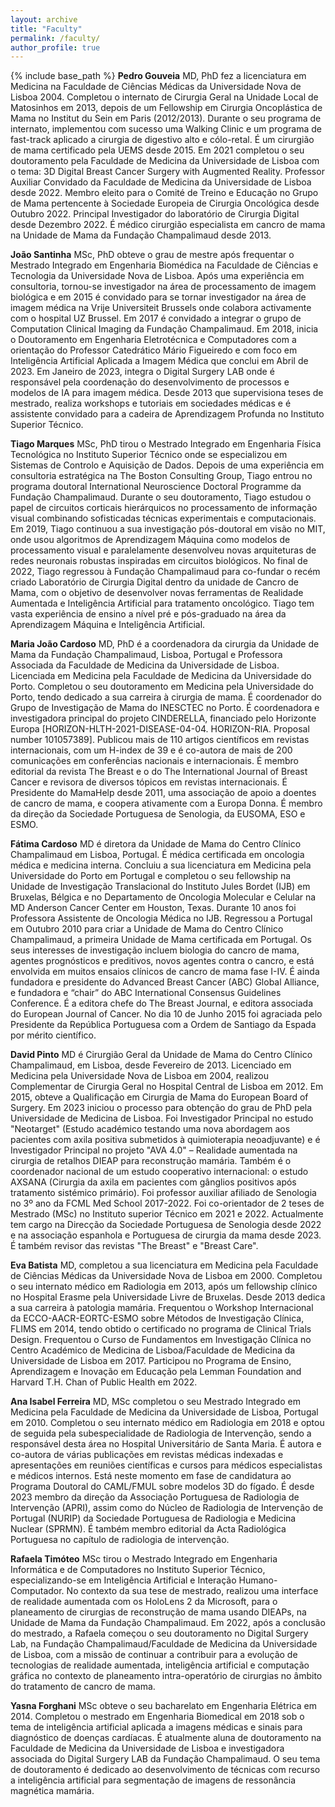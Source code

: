 ```yaml
---
layout: archive
title: "Faculty"
permalink: /faculty/
author_profile: true
---
```


{% include base_path %}
**Pedro Gouveia** MD, PhD fez a licenciatura em Medicina na Faculdade de Ciências Médicas da Universidade Nova de Lisboa 2004. Completou o internato de Cirurgia Geral na Unidade Local de
Matosinhos em 2013, depois de um Fellowship em Cirurgia Oncoplástica de Mama no Institut du Sein em Paris (2012/2013). Durante o seu programa de internato, implementou com sucesso uma
Walking Clinic e um programa de fast-track aplicado a cirurgia de digestivo alto e cólo-retal. É um cirurgião de mama certificado pela UEMS desde 2015. Em 2021 completou o seu doutoramento pela
Faculdade de Medicina da Universidade de Lisboa com o tema: 3D Digital Breast Cancer Surgery with Augmented Reality. Professor Auxiliar Convidado da Faculdade de Medicina da Universidade de
Lisboa desde 2022. Membro eleito para o Comité de Treino e Educação no Grupo de Mama pertencente à Sociedade Europeia de Cirurgia Oncológica desde Outubro 2022. Principal Investigador do laboratório de Cirurgia Digital desde Dezembro 2022. É médico cirurgião especialista em cancro de mama na Unidade de Mama da Fundação Champalimaud desde 2013.

**João Santinha** MSc, PhD obteve o grau de mestre após frequentar o Mestrado Integrado em Engenharia Biomédica na Faculdade de Ciências e Tecnologia da Universidade Nova de Lisboa. Após
uma experiência em consultoria, tornou-se investigador na área de processamento de imagem biológica e em 2015 é convidado para se tornar investigador na área de imagem médica na Vrije Universiteit Brussels onde colabora activamente com o hospital UZ Brussel. Em 2017 é convidado a integrar o grupo de Computation Clinical Imaging da Fundação Champalimaud. Em 2018, inicia o Doutoramento em Engenharia Eletrotécnica e Computadores com a orientação do Professor Catedrático Mário Figueiredo e com foco em Inteligência Artificial Aplicada a Imagem Médica que conclui em Abril de 2023. Em Janeiro de 2023, integra o Digital Surgery LAB onde é responsável pela coordenação do desenvolvimento de processos e modelos de IA para imagem médica. Desde 2013 que supervisiona teses de mestrado, realiza workshops e tutoriais em sociedades médicas e é
assistente convidado para a cadeira de Aprendizagem Profunda no Instituto Superior Técnico.

**Tiago Marques** MSc, PhD tirou o Mestrado Integrado em Engenharia Física Tecnológica no Instituto Superior Técnico onde se especializou em Sistemas de Controlo e Aquisição de Dados. Depois de uma experiência em consultoria estratégica na The Boston Consulting Group, Tiago entrou no programa doutoral International Neuroscience Doctoral Programme da Fundação Champalimaud. Durante o
seu doutoramento, Tiago estudou o papel de circuitos corticais hierárquicos no processamento de informação visual combinando sofisticadas técnicas experimentais e computacionais. Em 2019, Tiago
continuou a sua investigação pós-doutoral em visão no MIT, onde usou algoritmos de Aprendizagem Máquina como modelos de processamento visual e paralelamente desenvolveu novas arquiteturas
de redes neuronais robustas inspiradas em circuitos biológicos. No final de 2022, Tiago regressou à Fundação Champalimaud para co-fundar o recém criado Laboratório de Cirurgia Digital dentro da
unidade de Cancro de Mama, com o objetivo de desenvolver novas ferramentas de Realidade Aumentada e Inteligência Artificial para tratamento oncológico. Tiago tem vasta experiência de ensino a nível pré e pós-graduado na área da Aprendizagem Máquina e Inteligência Artificial.

**Maria João Cardoso** MD, PhD é a coordenadora da cirurgia da Unidade de Mama da Fundação Champalimaud, Lisboa, Portugal e Professora Associada da Faculdade de Medicina da Universidade
de Lisboa. Licenciada em Medicina pela Faculdade de Medicina da Universidade do Porto. Completou o seu doutoramento em Medicina pela Universidade do Porto, tendo dedicado a sua carreira à
cirurgia de mama. É coordenador do Grupo de Investigação de Mama do INESCTEC no Porto. É coordenadora e investigadora principal do projeto CINDERELLA, financiado pelo Horizonte Europa [HORIZON-HLTH-2021-DISEASE-04-04. HORIZON-RIA. Proposal number 101057389]. Publicou mais de 110 artigos científicos em revistas internacionais, com um H-index de 39 e é co-autora de mais de
200 comunicações em conferências nacionais e internacionais. É membro editorial da revista The Breast e o do The International Journal of Breast Cancer e revisora de diversos tópicos em revistas
internacionais. É Presidente do MamaHelp desde 2011, uma associação de apoio a doentes de cancro de mama, e coopera ativamente com a Europa Donna. É membro da direção da Sociedade Portuguesa de Senologia, da EUSOMA, ESO e ESMO.

**Fátima Cardoso** MD é diretora da Unidade de Mama do Centro Clínico Champalimaud em Lisboa, Portugal. É médica certificada em oncologia médica e medicina interna. Concluiu a sua licenciatura
em Medicina pela Universidade do Porto em Portugal e completou o seu fellowship na Unidade de Investigação Translacional do Instituto Jules Bordet (IJB) em Bruxelas, Bélgica e no Departamento de Oncologia Molecular e Celular na MD Anderson Cancer Center em Houston, Texas. Durante 10 anos foi Professora Assistente de Oncologia Médica no IJB. Regressou a Portugal em Outubro 2010 para
criar a Unidade de Mama do Centro Clínico Champalimaud, a primeira Unidade de Mama certificada em Portugal. Os seus interesses de investigação incluem biologia do cancro de mama, agentes prognósticos e preditivos, novos agentes contra o cancro, e está envolvida em muitos ensaios clínicos de cancro de mama fase I-IV. É ainda fundadora e presidente do Advanced Breast Cancer (ABC) Global Alliance, e fundadora e “chair” do ABC International Consensus Guidelines Conference. É a editora chefe do The Breast Journal, e editora associada do European Journal of Cancer. No dia 10 de
Junho 2015 foi agraciada pelo Presidente da República Portuguesa com a Ordem de Santiago da Espada por mérito científico.

**David Pinto** MD é Cirurgião Geral da Unidade de Mama do Centro Clínico Champalimaud, em Lisboa, desde Fevereiro de 2013. Licenciado em Medicina pela Universidade Nova de Lisboa em 2004,
realizou Complementar de Cirurgia Geral no Hospital Central de Lisboa em 2012. Em 2015, obteve a Qualificação em Cirurgia de Mama do European Board of Surgery. Em 2023 iniciou o processo para
obtenção do grau de PhD pela Universidade de Medicina de Lisboa. Foi Investigador Principal no estudo "Neotarget" (Estudo académico testando uma nova abordagem aos pacientes com axila positiva submetidos à quimioterapia neoadjuvante) e é Investigador Principal no projeto "AVA 4.0" – Realidade aumentada na cirurgia de retalhos DIEAP para reconstrução mamária. Também é o coordenador nacional de um estudo cooperativo internacional: o estudo AXSANA (Cirurgia da axila em pacientes com gânglios positivos após tratamento sistémico primário). Foi professor auxiliar afiliado de Senologia no 3º ano da FCML Med School 2017-2022. Foi co-orientador de 2 teses de
Mestrado (MSc) no Instituto superior Técnico em 2021 e 2022. Actualmente tem cargo na Direcção da Sociedade Portuguesa de Senologia desde 2022 e na associação espanhola e Portuguesa de
cirurgia da mama desde 2023. É também revisor das revistas "The Breast" e "Breast Care".

**Eva Batista** MD, completou a sua licenciatura em Medicina pela Faculdade de Ciências Médicas da Universidade Nova de Lisboa em 2000. Completou o seu internato médico em Radiologia em 2013, após um fellowship clínico no Hospital Erasme pela Universidade Livre de Bruxelas. Desde 2013 dedica a sua carreira à patologia mamária. Frequentou o Workshop Internacional da ECCO-AACR-EORTC-ESMO sobre Métodos de Investigação Clínica, FLIMS em 2014, tendo obtido o certificado no programa de Clinical Trials Design. Frequentou o Curso de Fundamentos em Investigação Clínica no Centro Académico de Medicina de Lisboa/Faculdade de Medicina da Universidade de Lisboa em 2017. Participou no Programa de Ensino, Aprendizagem e Inovação em Educação pela Lemman Foundation and Harvard T.H. Chan of Public Health em 2022.

**Ana Isabel Ferreira** MD, MSc completou o seu Mestrado Integrado em Medicina pela Faculdade de Medicina da Universidade de Lisboa, Portugal em 2010. Completou o seu internato médico em Radiologia em 2018 e optou de seguida pela subespecialidade de Radiologia de Intervenção, sendo a responsável desta área no Hospital Universitário de Santa Maria. É autora e co-autora de várias
publicações em revistas médicas indexadas e apresentações em reuniões científicas e cursos para médicos especialistas e médicos internos. Está neste momento em fase de candidatura ao Programa
Doutoral do CAML/FMUL sobre modelos 3D do fígado. É desde 2023 membro da direção da Associação Portuguesa de Radiologia de Intervenção (APRI), assim como do Núcleo de Radiologia de
Intervenção de Portugal (NURIP) da Sociedade Portuguesa de Radiologia e Medicina Nuclear (SPRMN). É também membro editorial da Acta Radiológica Portuguesa no capítulo de radiologia de
intervenção.

**Rafaela Timóteo** MSc tirou o Mestrado Integrado em Engenharia Informática e de Computadores no Instituto Superior Técnico, especializando-se em Inteligência Artificial e Interação Humano-
Computador. No contexto da sua tese de mestrado, realizou uma interface de realidade aumentada com os HoloLens 2 da Microsoft, para o planeamento de cirurgias de reconstrução de mama usando
DIEAPs, na Unidade de Mama da Fundação Champalimaud. Em 2022, após a conclusão do mestrado, a Rafaela começou o seu doutoramento no Digital Surgery Lab, na Fundação Champalimaud/Faculdade de Medicina da Universidade de Lisboa, com a missão de continuar a contribuir para a evolução de tecnologias de realidade aumentada, inteligência artificial e computação gráfica no contexto de planeamento intra-operatório de cirurgias no âmbito do tratamento de cancro de mama. 

**Yasna Forghani** MSc obteve o seu bacharelato em Engenharia Elétrica em 2014. Completou o mestrado em Engenharia Biomedical em 2018 sob o tema de inteligência artificial aplicada a imagens médicas e sinais para diagnóstico de doenças cardíacas. É atualmente aluna de doutoramento na Faculdade de Medicina da Universidade de Lisboa e investigadora associada do Digital Surgery LAB da Fundação Champalimaud. O seu tema de doutoramento é dedicado ao desenvolvimento de técnicas com recurso a inteligência artificial para segmentação de imagens de ressonância magnética
mamária.